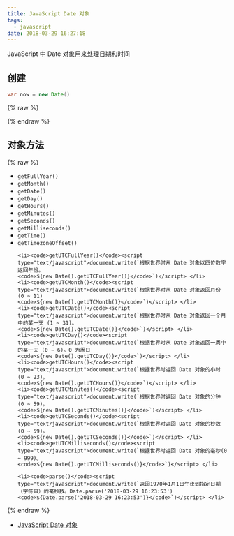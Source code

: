 ```yaml
---
title: JavaScript Date 对象
tags:
  - javascript
date: 2018-03-29 16:27:18
---
```



JavaScript 中 Date 对象用来处理日期和时间

<!-- more --><!-- toc -->
## 创建
```java
var now = new Date()
```
{% raw %}
<script type="text/javascript">
document.write(`通过上述方法我们可以定一个 Date 对象，并返回当前时间 <code>${new Date()}</code>`)
</script>
{% endraw %}

## 对象方法
{% raw %}
<ul>
    <li><code>getFullYear()</code><script
    type="text/javascript">document.write(`从 Date 对象以四位数字返回年份。
    <code>${new Date().getFullYear()}</code>`)</script> </li>
    <li><code>getMonth()</code><script
    type="text/javascript">document.write(`从 Date 对象返回月份 (0 ~ 11)
    <code>${new Date().getMonth()}</code>`)</script> </li>
    <li><code>getDate()</code><script
    type="text/javascript">document.write(`从 Date 对象返回一个月中的某一天 (1 ~ 31)。
    <code>${new Date().getDate()}</code>`)</script> </li>
    <li><code>getDay()</code><script
    type="text/javascript">document.write(`从 Date 对象返回一周中的某一天 (0 ~ 6)。0 为周日
    <code>${new Date().getDay()}</code>`)</script> </li>
    <li><code>getHours()</code><script
    type="text/javascript">document.write(`返回 Date 对象的小时 (0 ~ 23)。
    <code>${new Date().getHours()}</code>`)</script> </li>
    <li><code>getMinutes()</code><script
    type="text/javascript">document.write(`返回 Date 对象的分钟 (0 ~ 59)。
    <code>${new Date().getMinutes()}</code>`)</script> </li>
    <li><code>getSeconds()</code><script
    type="text/javascript">document.write(`返回 Date 对象的秒数 (0 ~ 59)。
    <code>${new Date().getSeconds()}</code>`)</script> </li>
    <li><code>getMilliseconds()</code><script
    type="text/javascript">document.write(`返回 Date 对象的毫秒(0 ~ 999)。
    <code>${new Date().getMilliseconds()}</code>`)</script> </li>
    <li><code>getTime()</code><script
    type="text/javascript">document.write(`返回 1970 年 1 月 1 日至今的毫秒数。
    <code>${new Date().getTime()}</code>`)</script> </li>
    <li><code>getTimezoneOffset()</code><script
    type="text/javascript">document.write(`返回本地时间与格林威治标准时间 (GMT) 的分钟差。
    <code>${new Date().getTimezoneOffset()}</code>`)</script> </li>

    <li><code>getUTCFullYear()</code><script
    type="text/javascript">document.write(`根据世界时从 Date 对象以四位数字返回年份。
    <code>${new Date().getUTCFullYear()}</code>`)</script> </li>
    <li><code>getUTCMonth()</code><script
    type="text/javascript">document.write(`根据世界时从 Date 对象返回月份 (0 ~ 11)
    <code>${new Date().getUTCMonth()}</code>`)</script> </li>
    <li><code>getUTCDate()</code><script
    type="text/javascript">document.write(`根据世界时从 Date 对象返回一个月中的某一天 (1 ~ 31)。
    <code>${new Date().getUTCDate()}</code>`)</script> </li>
    <li><code>getUTCDay()</code><script
    type="text/javascript">document.write(`根据世界时从 Date 对象返回一周中的某一天 (0 ~ 6)。0 为周日
    <code>${new Date().getUTCDay()}</code>`)</script> </li>
    <li><code>getUTCHours()</code><script
    type="text/javascript">document.write(`根据世界时返回 Date 对象的小时 (0 ~ 23)。
    <code>${new Date().getUTCHours()}</code>`)</script> </li>
    <li><code>getUTCMinutes()</code><script
    type="text/javascript">document.write(`根据世界时返回 Date 对象的分钟 (0 ~ 59)。
    <code>${new Date().getUTCMinutes()}</code>`)</script> </li>
    <li><code>getUTCSeconds()</code><script
    type="text/javascript">document.write(`根据世界时返回 Date 对象的秒数 (0 ~ 59)。
    <code>${new Date().getUTCSeconds()}</code>`)</script> </li>
    <li><code>getUTCMilliseconds()</code><script
    type="text/javascript">document.write(`根据世界时返回 Date 对象的毫秒(0 ~ 999)。
    <code>${new Date().getUTCMilliseconds()}</code>`)</script> </li>

    <li><code>parse()</code><script
    type="text/javascript">document.write(`返回1970年1月1日午夜到指定日期（字符串）的毫秒数。Date.parse('2018-03-29 16:23:53')
    <code>${Date.parse('2018-03-29 16:23:53')}</code>`)</script> </li>
</ul>
{% endraw %}

- [JavaScript Date 对象](http://www.w3school.com.cn/js/jsref_obj_date.asp)
